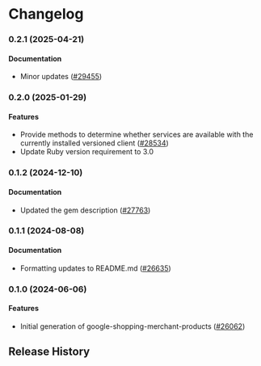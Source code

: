 # Changelog

### 0.2.1 (2025-04-21)

#### Documentation

* Minor updates ([#29455](https://github.com/googleapis/google-cloud-ruby/issues/29455)) 

### 0.2.0 (2025-01-29)

#### Features

* Provide methods to determine whether services are available with the currently installed versioned client ([#28534](https://github.com/googleapis/google-cloud-ruby/issues/28534)) 
* Update Ruby version requirement to 3.0 

### 0.1.2 (2024-12-10)

#### Documentation

* Updated the gem description ([#27763](https://github.com/googleapis/google-cloud-ruby/issues/27763)) 

### 0.1.1 (2024-08-08)

#### Documentation

* Formatting updates to README.md ([#26635](https://github.com/googleapis/google-cloud-ruby/issues/26635)) 

### 0.1.0 (2024-06-06)

#### Features

* Initial generation of google-shopping-merchant-products ([#26062](https://github.com/googleapis/google-cloud-ruby/issues/26062)) 

## Release History
